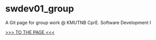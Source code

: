 # swdev01_group

A Git page for group work @ KMUTNB CprE. Software Development I

[>>> TO THE PAGE <<<](https://aingthawan.github.io/swdev01_group/)
